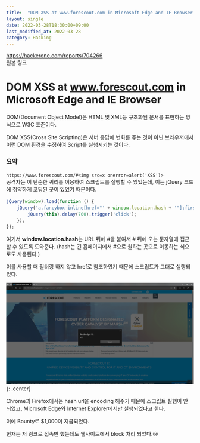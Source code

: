 ```yaml
---
title:  "DOM XSS at www.forescout.com in Microsoft Edge and IE Browser - $1,000 리뷰"
layout: single
date: 2022-03-28T18:30:00+09:00
last_modified_at: 2022-03-28
category: Hacking
---
```


<https://hackerone.com/reports/704266>  
원본 링크  

# DOM XSS at www.forescout.com in Microsoft Edge and IE Browser
DOM(Document Object Model)은 HTML 및 XML등 구조화된 문서를 표현하는 방식으로 W3C 표준이다.  
  
DOM XSS(Cross Site Scripting)은 서버 응답에 변화를 주는 것이 아닌 브라우저에서 이런 DOM 환경을 수정하여 Script를 실행시키는 것이다.

### 요약
  
```https://www.forescout.com/#<img src=x onerror=alert('XSS')>```  
공격자는 이 단순한 쿼리를 이용하여 스크립트를 실행할 수 있었는데, 이는 jQuery 코드에 취약하게 코딩된 곳이 있었기 때문이다.  
  
```javascript
jQuery(window).load(function () {
    jQuery('a.fancybox-inline[href="' + window.location.hash + '"]:first').each(function () {
        jQuery(this).delay(700).trigger('click');
    });
});
```  
여기서 **window.location.hash**는 URL 뒤에 #을 붙여서 # 뒤에 오는 문자열에 접근할 수 있도록 도와준다. (hash는 긴 홈페이지에서 #으로 원하는 곳으로 이동하는 식으로도 사용된다.)  
  
이를 사용할 때 필터링 하지 않고 href로 참조하였기 때문에 스크립트가 그대로 실행되었다.  
  
![shot](/assets/img/2022-03-28-704266-DOM-XSS-at-www.forescout.com/1.png){: .center}  
  
Chrome과 Firefox에서는 hash url을 encoding 해주기 때문에 스크립트 실행이 안 되었고, Microsoft Edge와 Internet Explorer에서만 실행되었다고 한다.  

이에 Bounty로 $1,000이 지급되었다.  
  
현재는 저 링크로 접속만 했는데도 웹사이트에서 block 처리 되었다.😢